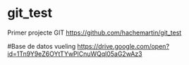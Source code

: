 # git_test
Primer projecte GIT
https://github.com/hachemartin/git_test

#Base de datos vueling
https://drive.google.com/open?id=1Tn9Y9eZ6OYtTYwPlCnuWQql05aG2wAz3